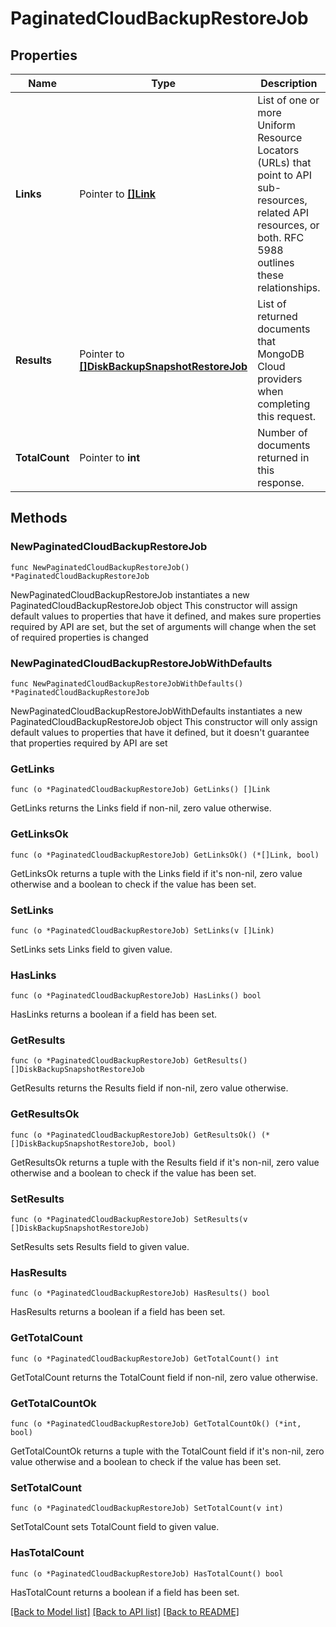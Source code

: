 # PaginatedCloudBackupRestoreJob

## Properties

Name | Type | Description | Notes
------------ | ------------- | ------------- | -------------
**Links** | Pointer to [**[]Link**](Link.md) | List of one or more Uniform Resource Locators (URLs) that point to API sub-resources, related API resources, or both. RFC 5988 outlines these relationships. | [optional] [readonly] 
**Results** | Pointer to [**[]DiskBackupSnapshotRestoreJob**](DiskBackupSnapshotRestoreJob.md) | List of returned documents that MongoDB Cloud providers when completing this request. | [optional] [readonly] 
**TotalCount** | Pointer to **int** | Number of documents returned in this response. | [optional] [readonly] 

## Methods

### NewPaginatedCloudBackupRestoreJob

`func NewPaginatedCloudBackupRestoreJob() *PaginatedCloudBackupRestoreJob`

NewPaginatedCloudBackupRestoreJob instantiates a new PaginatedCloudBackupRestoreJob object
This constructor will assign default values to properties that have it defined,
and makes sure properties required by API are set, but the set of arguments
will change when the set of required properties is changed

### NewPaginatedCloudBackupRestoreJobWithDefaults

`func NewPaginatedCloudBackupRestoreJobWithDefaults() *PaginatedCloudBackupRestoreJob`

NewPaginatedCloudBackupRestoreJobWithDefaults instantiates a new PaginatedCloudBackupRestoreJob object
This constructor will only assign default values to properties that have it defined,
but it doesn't guarantee that properties required by API are set

### GetLinks

`func (o *PaginatedCloudBackupRestoreJob) GetLinks() []Link`

GetLinks returns the Links field if non-nil, zero value otherwise.

### GetLinksOk

`func (o *PaginatedCloudBackupRestoreJob) GetLinksOk() (*[]Link, bool)`

GetLinksOk returns a tuple with the Links field if it's non-nil, zero value otherwise
and a boolean to check if the value has been set.

### SetLinks

`func (o *PaginatedCloudBackupRestoreJob) SetLinks(v []Link)`

SetLinks sets Links field to given value.

### HasLinks

`func (o *PaginatedCloudBackupRestoreJob) HasLinks() bool`

HasLinks returns a boolean if a field has been set.
### GetResults

`func (o *PaginatedCloudBackupRestoreJob) GetResults() []DiskBackupSnapshotRestoreJob`

GetResults returns the Results field if non-nil, zero value otherwise.

### GetResultsOk

`func (o *PaginatedCloudBackupRestoreJob) GetResultsOk() (*[]DiskBackupSnapshotRestoreJob, bool)`

GetResultsOk returns a tuple with the Results field if it's non-nil, zero value otherwise
and a boolean to check if the value has been set.

### SetResults

`func (o *PaginatedCloudBackupRestoreJob) SetResults(v []DiskBackupSnapshotRestoreJob)`

SetResults sets Results field to given value.

### HasResults

`func (o *PaginatedCloudBackupRestoreJob) HasResults() bool`

HasResults returns a boolean if a field has been set.
### GetTotalCount

`func (o *PaginatedCloudBackupRestoreJob) GetTotalCount() int`

GetTotalCount returns the TotalCount field if non-nil, zero value otherwise.

### GetTotalCountOk

`func (o *PaginatedCloudBackupRestoreJob) GetTotalCountOk() (*int, bool)`

GetTotalCountOk returns a tuple with the TotalCount field if it's non-nil, zero value otherwise
and a boolean to check if the value has been set.

### SetTotalCount

`func (o *PaginatedCloudBackupRestoreJob) SetTotalCount(v int)`

SetTotalCount sets TotalCount field to given value.

### HasTotalCount

`func (o *PaginatedCloudBackupRestoreJob) HasTotalCount() bool`

HasTotalCount returns a boolean if a field has been set.

[[Back to Model list]](../README.md#documentation-for-models) [[Back to API list]](../README.md#documentation-for-api-endpoints) [[Back to README]](../README.md)


